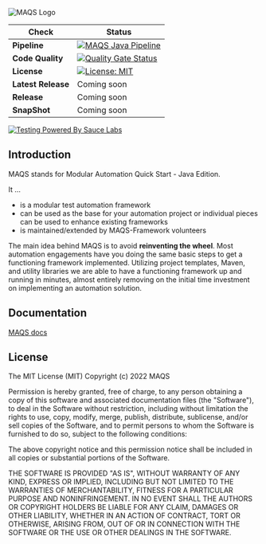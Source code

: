 ![MAQS Logo](https://github.com/CMAQS-Framework/maqs-java/blob/main/docs/resources/maqsfull.png?raw=true)

| Check | Status |
|-------|--------|
|**Pipeline**|[![MAQS Java Pipeline](https://img.shields.io/github/workflow/status/MAQS-Framework/maqs-java/MAQS%20Java%20Pipeline?event=push&label=Build&logo=github)](https://github.com/MAQS-Framework/maqs-java/actions/workflows/maven.yml)|
|**Code Quality**|[![Quality Gate Status](https://sonarcloud.io/api/project_badges/measure?project=MAQS-Framework_maqs-java&metric=alert_status)](https://sonarcloud.io/summary/new_code?id=MAQS-Framework_maqs-java)|
|**License**|[![License: MIT](https://img.shields.io/badge/License-MIT-green.svg)](https://raw.githubusercontent.com/MAQS-Framework/maqs-java/main/LICENSE)|
|**Latest Release**|Coming soon|
|**Release**|Coming soon|
|**SnapShot**|Coming soon|
[![Testing Powered By Sauce Labs](https://opensource.saucelabs.com/images/opensauce/powered-by-saucelabs-badge-white.png?sanitize=true "Testing Powered By Sauce Labs")](https://saucelabs.com)

## Introduction 
MAQS stands for Modular Automation Quick Start - Java Edition.

It …
 - is a modular test automation framework
 - can be used as the base for your automation project or individual pieces can be used to enhance existing frameworks
 - is maintained/extended by MAQS-Framework volunteers

The main idea behind MAQS is to avoid **reinventing the wheel**. 
Most automation engagements have you doing the same basic steps to get a functioning framework implemented. 
Utilizing project templates, Maven, and utility libraries we are able to have a functioning framework up and running in minutes, almost entirely removing on the initial time investment on implementing an automation solution.

## Documentation
[MAQS docs](https://MAQS-Framework.github.io/maqs-java//#/)

## License
The MIT License (MIT) Copyright (c) 2022 MAQS

Permission is hereby granted, free of charge, to any person obtaining a copy of this software and associated documentation files (the "Software"), to deal in the Software without restriction, including without limitation the rights to use, copy, modify, merge, publish, distribute, sublicense, and/or sell copies of the Software, and to permit persons to whom the Software is furnished to do so, subject to the following conditions:

The above copyright notice and this permission notice shall be included in all copies or substantial portions of the Software.

THE SOFTWARE IS PROVIDED "AS IS", WITHOUT WARRANTY OF ANY KIND, EXPRESS OR IMPLIED, INCLUDING BUT NOT LIMITED TO THE WARRANTIES OF MERCHANTABILITY, FITNESS FOR A PARTICULAR PURPOSE AND NONINFRINGEMENT. IN NO EVENT SHALL THE AUTHORS OR COPYRIGHT HOLDERS BE LIABLE FOR ANY CLAIM, DAMAGES OR OTHER LIABILITY, WHETHER IN AN ACTION OF CONTRACT, TORT OR OTHERWISE, ARISING FROM, OUT OF OR IN CONNECTION WITH THE SOFTWARE OR THE USE OR OTHER DEALINGS IN THE SOFTWARE.
